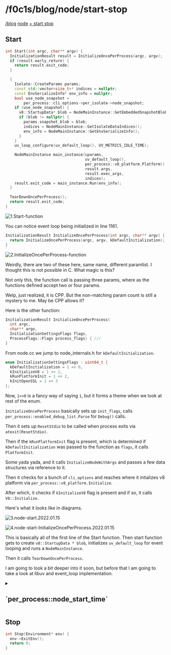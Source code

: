 <html lang="en">
<head>
    <meta charset="UTF-8">
    <meta name="viewport" content="width=device-width, initial-scale=1">
    <title>blog.f0c1s.com/node/start-stop</title>
    <link rel="stylesheet" href="../../index.css"/>
    <script src="../../setup.js"></script>
    <link rel="stylesheet" href="../../highlight/styles/monokai.min.css"/>
    <script src="../../highlight/highlight.min.js"></script>
    <script>hljs.highlightAll();</script>
</head>
<body onload="setup()">
<h1>
    /f0c1s/blog/node/start-stop
</h1>
<nav>
    <a href="../../index.html">/blog</a>
    <a href="../../node/index.html">node</a>
    <a href="../../node/start-stop/start-stop.html">+ start stop</a>
</nav>

## Start

```cpp
int Start(int argc, char** argv) {
  InitializationResult result = InitializeOncePerProcess(argc, argv);
  if (result.early_return) {
    return result.exit_code;
  }

  {
    Isolate::CreateParams params;
    const std::vector<size_t>* indices = nullptr;
    const EnvSerializeInfo* env_info = nullptr;
    bool use_node_snapshot =
        per_process::cli_options->per_isolate->node_snapshot;
    if (use_node_snapshot) {
      v8::StartupData* blob = NodeMainInstance::GetEmbeddedSnapshotBlob();
      if (blob != nullptr) {
        params.snapshot_blob = blob;
        indices = NodeMainInstance::GetIsolateDataIndices();
        env_info = NodeMainInstance::GetEnvSerializeInfo();
      }
    }
    uv_loop_configure(uv_default_loop(), UV_METRICS_IDLE_TIME);

    NodeMainInstance main_instance(&params,
                                   uv_default_loop(),
                                   per_process::v8_platform.Platform(),
                                   result.args,
                                   result.exec_args,
                                   indices);
    result.exit_code = main_instance.Run(env_info);
  }

  TearDownOncePerProcess();
  return result.exit_code;
}
```

![1.Start-function](1.Start-function.png)

You can notice event loop being initialized in line 1161.

```cpp
InitializationResult InitializeOncePerProcess(int argc, char** argv) {
  return InitializeOncePerProcess(argc, argv, kDefaultInitialization);
}
```

![2.InitializeOncePerProcess-function](2.InitializeOncePerProcess-function.png)

Weirdly, there are two of these here, same name, different paramlist. I thought this is not possible in C. What magic is
this?

Not only this, the function call is passing three params, where as the functions defined accept two or four params.

Welp, just realized, it is CPP. But the non-matching param count is still a mystery to me. May be CPP allows it?

Here is the other function:

```cpp
InitializationResult InitializeOncePerProcess(
  int argc,
  char** argv,
  InitializationSettingsFlags flags,
  ProcessFlags::Flags process_flags) { ///
}
```

From node.cc we jump to node_internals.h for `kDefaultInitialization`.

```cpp
enum InitializationSettingsFlags : uint64_t {
  kDefaultInitialization = 1 << 0,
  kInitializeV8 = 1 << 1,
  kRunPlatformInit = 1 << 2,
  kInitOpenSSL = 1 << 3
};
```

Now, `1<<0` is a fancy way of saying `1`, but it forms a theme when we look at rest of the enum.

`InitializeOncePerProcess` basically sets up `init_flags`, calls `per_process::enabled_debug_list.Parse` for `Debug()`
calls.

Then it sets up `ResetStdio` to be called when process exits via `atexit(ResetStdio)`.

Then if the `kRunPlatformInit` flag is present, which is determined if `kDefaultInitialization` was passed to the
function as `flags`, it calls `PlatformInit`.

Some yada yada, and it calls `InitializeNodeWithArgs` and passes a few data structures via reference to it.

Then it checks for a bunch of `cli_options` and reaches where it intializes v8 platform
via `per_process::v8_platform.Initialize`.

After which, it checks if `kInitializeV8` flag is present and if so, it calls `V8::Initialize`.

Here's what it looks like in diagrams.

![3.node-start.2022.01.15](3.node-start.2022.01.15.png)

![4.node-start-InitializeOncePerProcess.2022.01.15](4.node-start-InitializeOncePerProcess.2022.01.15.png)

This is basically all of the first line of the Start function. Then start function gets to
create `v8::StartupData * blob`, initializes `uv_default_loop` for event looping and runs a `NodeMainInstance`.

Then it calls `TearDownOncePerProcess`.

I am going to look a bit deeper into it soon, but before that I am going to take a look at libuv and event_loop
implementation.

<details>
<summary>
<h2> `per_process::node_start_time`</h2>
</summary>


While reading up code we came across `node_start_time` variable in `InitializeNodeWithArgs` function.

```cpp
// Initialize node_start_time to get relative uptime.
  per_process::node_start_time = uv_hrtime();
```

Following `uv_hrtime` takes us to uv.h:

```cpp
UV_EXTERN uint64_t uv_hrtime(void);
```

In libuv, this function is present in src/unix/core.c

```c
uint64_t uv_hrtime(void) {
  return uv__hrtime(UV_CLOCK_PRECISE);
}
```

This takes us to function `uv__hrtime`, yes, with two underscores.

Shortened version is:

```c
uint64_t uv__hrtime(uv_clocktype_t type) {
  static clock_t fast_clock_id = -1;
  struct timespec t;
  clock_t clock_id;
  clock_id = CLOCK_MONOTONIC;
  if (type != UV_CLOCK_FAST)
    goto done;

  clock_id = uv__load_relaxed(&fast_clock_id);
  if (clock_id != -1)
    goto done;

  clock_id = CLOCK_MONOTONIC;
  if (0 == clock_getres(CLOCK_MONOTONIC_COARSE, &t))
    if (t.tv_nsec <= 1 * 1000 * 1000)
      clock_id = CLOCK_MONOTONIC_COARSE;

  uv__store_relaxed(&fast_clock_id, clock_id);

done:
  if (clock_gettime(clock_id, &t))
    return 0;  /* Not really possible. */

  return t.tv_sec * (uint64_t) 1e9 + t.tv_nsec;
}

```

The library [libuv](https://github.com/libuv/libuv){.in} provides high resolution clock too. I guess thats what's
happening here.

It returns current timestamp according to the clock.

![5.libuv-uv__hrtime](5.libuv-uv__hrtime.png)

A few definitions

```c
// time.h
# define CLOCK_MONOTONIC		1

// internal.h
typedef enum {
  UV_CLOCK_PRECISE = 0,  /* Use the highest resolution clock available. */
  UV_CLOCK_FAST = 1      /* Use the fastest clock with <= 1ms granularity. */
} uv_clocktype_t;


// static clock_t fast_clock_id = -1;
// clock_t.h
typedef __clock_t clock_t;
// types.h
__STD_TYPE __CLOCK_T_TYPE __clock_t;	/* Type of CPU usage counts.  */
// typesizes.h
#define __CLOCK_T_TYPE		__SYSCALL_SLONG_TYPE
# define __SYSCALL_SLONG_TYPE	__SLONGWORD_TYPE
// types.h
#define __SLONGWORD_TYPE	long int
```

Notice these are machine dependent values.

[wiki: long int](https://en.wikipedia.org/wiki/Integer_(computer_science)#Long_integer)

<blockquote>
"A long integer can represent a whole integer whose range is greater than or equal to that of a standard integer on the same machine."
</blockquote>


</details>



## Stop

```cpp
int Stop(Environment* env) {
  env->ExitEnv();
  return 0;
}
```

</body>
</html>
